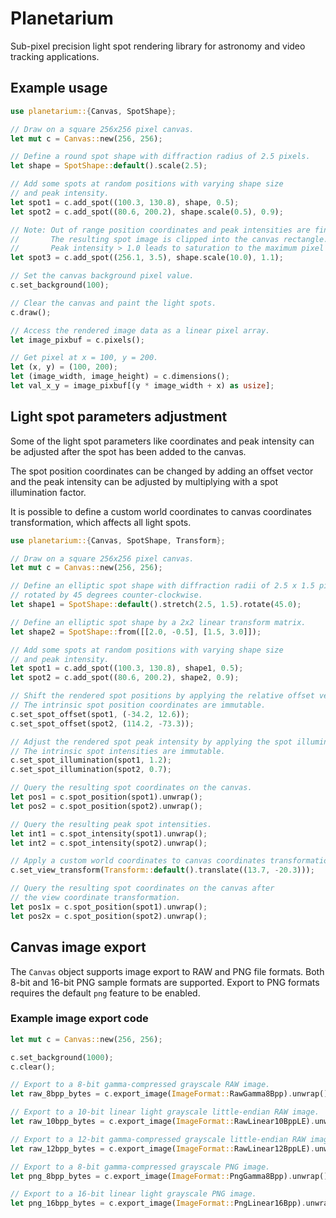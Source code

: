 Planetarium
===========

Sub-pixel precision light spot rendering library for astronomy
and video tracking applications.

Example usage
-------------

```rust
use planetarium::{Canvas, SpotShape};

// Draw on a square 256x256 pixel canvas.
let mut c = Canvas::new(256, 256);

// Define a round spot shape with diffraction radius of 2.5 pixels.
let shape = SpotShape::default().scale(2.5);

// Add some spots at random positions with varying shape size
// and peak intensity.
let spot1 = c.add_spot((100.3, 130.8), shape, 0.5);
let spot2 = c.add_spot((80.6, 200.2), shape.scale(0.5), 0.9);

// Note: Out of range position coordinates and peak intensities are fine.
//       The resulting spot image is clipped into the canvas rectangle.
//       Peak intensity > 1.0 leads to saturation to the maximum pixel value.
let spot3 = c.add_spot((256.1, 3.5), shape.scale(10.0), 1.1);

// Set the canvas background pixel value.
c.set_background(100);

// Clear the canvas and paint the light spots.
c.draw();

// Access the rendered image data as a linear pixel array.
let image_pixbuf = c.pixels();

// Get pixel at x = 100, y = 200.
let (x, y) = (100, 200);
let (image_width, image_height) = c.dimensions();
let val_x_y = image_pixbuf[(y * image_width + x) as usize];
```

Light spot parameters adjustment
--------------------------------

Some of the light spot parameters like coordinates and peak intensity
can be adjusted after the spot has been added to the canvas.

The spot position coordinates can be changed by adding an offset vector
and the peak intensity can be adjusted by multiplying with a spot
illumination factor.

It is possible to define a custom world coordinates to canvas coordinates
transformation, which affects all light spots.

```rust
use planetarium::{Canvas, SpotShape, Transform};

// Draw on a square 256x256 pixel canvas.
let mut c = Canvas::new(256, 256);

// Define an elliptic spot shape with diffraction radii of 2.5 x 1.5 pixels
// rotated by 45 degrees counter-clockwise.
let shape1 = SpotShape::default().stretch(2.5, 1.5).rotate(45.0);

// Define an elliptic spot shape by a 2x2 linear transform matrix.
let shape2 = SpotShape::from([[2.0, -0.5], [1.5, 3.0]]);

// Add some spots at random positions with varying shape size
// and peak intensity.
let spot1 = c.add_spot((100.3, 130.8), shape1, 0.5);
let spot2 = c.add_spot((80.6, 200.2), shape2, 0.9);

// Shift the rendered spot positions by applying the relative offset vectors.
// The intrinsic spot position coordinates are immutable.
c.set_spot_offset(spot1, (-34.2, 12.6));
c.set_spot_offset(spot2, (114.2, -73.3));

// Adjust the rendered spot peak intensity by applying the spot illumination factors.
// The intrinsic spot intensities are immutable.
c.set_spot_illumination(spot1, 1.2);
c.set_spot_illumination(spot2, 0.7);

// Query the resulting spot coordinates on the canvas.
let pos1 = c.spot_position(spot1).unwrap();
let pos2 = c.spot_position(spot2).unwrap();

// Query the resulting peak spot intensities.
let int1 = c.spot_intensity(spot1).unwrap();
let int2 = c.spot_intensity(spot2).unwrap();

// Apply a custom world coordinates to canvas coordinates transformation.
c.set_view_transform(Transform::default().translate((13.7, -20.3)));

// Query the resulting spot coordinates on the canvas after
// the view coordinate transformation.
let pos1x = c.spot_position(spot1).unwrap();
let pos2x = c.spot_position(spot2).unwrap();
```

Canvas image export
-------------------

The `Canvas` object supports image export to RAW and PNG file formats.
Both 8-bit and 16-bit PNG sample formats are supported.
Export to PNG formats requires the default `png` feature to be enabled.

### Example image export code

```rust
let mut c = Canvas::new(256, 256);

c.set_background(1000);
c.clear();

// Export to a 8-bit gamma-compressed grayscale RAW image.
let raw_8bpp_bytes = c.export_image(ImageFormat::RawGamma8Bpp).unwrap();

// Export to a 10-bit linear light grayscale little-endian RAW image.
let raw_10bpp_bytes = c.export_image(ImageFormat::RawLinear10BppLE).unwrap();

// Export to a 12-bit gamma-compressed grayscale little-endian RAW image.
let raw_12bpp_bytes = c.export_image(ImageFormat::RawLinear12BppLE).unwrap();

// Export to a 8-bit gamma-compressed grayscale PNG image.
let png_8bpp_bytes = c.export_image(ImageFormat::PngGamma8Bpp).unwrap();

// Export to a 16-bit linear light grayscale PNG image.
let png_16bpp_bytes = c.export_image(ImageFormat::PngLinear16Bpp).unwrap();
```
